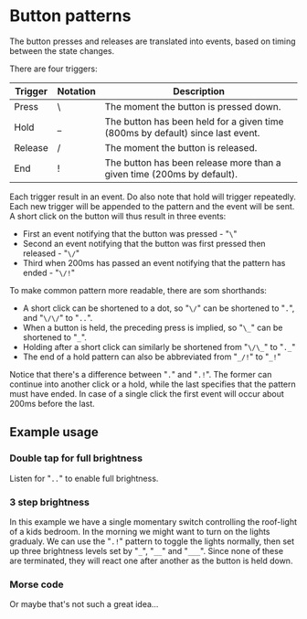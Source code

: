 # Button patterns

The button presses and releases are translated into events, based on timing between the state changes.

There are four triggers:

| Trigger | Notation | Description                                                                    |
|---------|----------|--------------------------------------------------------------------------------|
| Press   | \        | The moment the button is pressed down.                                         |
| Hold    | _        | The button has been held for a given time (800ms by default) since last event. |
| Release | /        | The moment the button is released.                                             |
| End     | !        | The button has been release more than a given time (200ms by default).         |

Each trigger result in an event. Do also note that hold will trigger repeatedly. Each new trigger will be appended to the pattern and the event will be sent.
A short click on the button will thus result in three events:
- First an event notifying that the button was pressed - "`\`"
- Second an event notifying that the button was first pressed then released - "`\/`"
- Third when 200ms has passed an event notifying that the pattern has ended - "`\/!`"

To make common pattern more readable, there are som shorthands:
- A short click can be shortened to a dot, so "`\/`" can be shortened to "`.`", and "`\/\/`" to "`..`".
- When a button is held, the preceding press is implied, so "`\_`" can be shortened to "`_`".
- Holding after a short click can similarly be shortened from "`\/\_`" to "`._`"
- The end of a hold pattern can also be abbreviated from "`_/!`" to "`_!`"

Notice that there's a difference between "`.`" and "`.!`". The former can continue into another click or a hold, while the last specifies that the pattern must have ended. In case of a single click the first event will occur about 200ms before the last.

## Example usage

### Double tap for full brightness
Listen for "`..`" to enable full brightness.

### 3 step brightness
In this example we have a single momentary switch controlling the roof-light of a kids bedroom. In the morning we might want to turn on the lights gradualy.
We can use the "`.!`" pattern to toggle the lights normally, then set up three brightness levels set by "`_`", "`__`" and "`___`". Since none of these are terminated, they will react one after another as the button is held down.

### Morse code
Or maybe that's not such a great idea...

